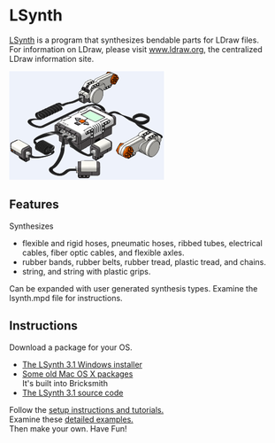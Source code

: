 # LSynth
[LSynth](https://deeice.github.io/lsynth) is a program that synthesizes bendable parts for LDraw files.  
For information on LDraw, please visit www.ldraw.org, the centralized LDraw information site.

![lsynth example](doc/LSynthExample.png?raw=true)

## Features

Synthesizes  
  * flexible and rigid hoses, pneumatic hoses, ribbed tubes, electrical cables, fiber optic cables, and flexible axles.  
  * rubber bands, rubber belts, rubber tread, plastic tread, and chains.  
  * string, and string with plastic grips.  
  
Can be expanded with user generated synthesis types. Examine the lsynth.mpd file for instructions.  

## Instructions

Download a package for your OS.  
  * [The LSynth 3.1 Windows installer](https://deeice.github.io/lsynth/LSynth_3_1_setup.exe)  
  * [Some old Mac OS X packages](http://anoved.net/2009/11/lsynth-3-1-for-mac-os-x/)  
      It's built into Bricksmith  
  * [The LSynth 3.1 source code](https://github.com/deeice/lsynth/tree/master/lsynth)

Follow the [setup instructions and tutorials.](http://www.holly-wood.it/lsynth/tutorial-en.html)  
Examine these [detailed examples.](http://www.holly-wood.it/lsynth/examples-en.html)  
Then make your own. Have Fun!  
